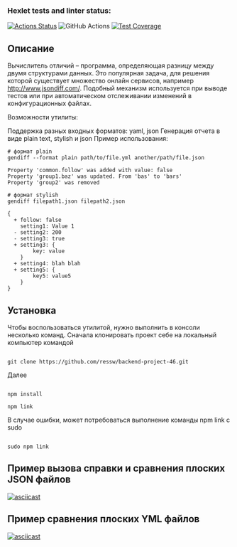 ### Hexlet tests and linter status:
[![Actions Status](https://github.com/ressw/backend-project-46/actions/workflows/hexlet-check.yml/badge.svg)](https://github.com/ressw/backend-project-46/actions) 
![GitHub Actions](https://github.com/ressw/backend-project-46/actions/workflows/nodejs-ci.yml/badge.svg) 
[![Test Coverage](https://api.codeclimate.com/v1/badges/7f757ccf59682555233b/test_coverage)](https://codeclimate.com/github/ressw/backend-project-46/test_coverage)

## Описание
Вычислитель отличий – программа, определяющая разницу между двумя структурами данных. Это популярная задача, для решения которой существует множество онлайн сервисов, например http://www.jsondiff.com/. Подобный механизм используется при выводе тестов или при автоматическом отслеживании изменений в конфигурационных файлах.

Возможности утилиты:

Поддержка разных входных форматов: yaml, json
Генерация отчета в виде plain text, stylish и json
Пример использования:

```
# формат plain
gendiff --format plain path/to/file.yml another/path/file.json

Property 'common.follow' was added with value: false
Property 'group1.baz' was updated. From 'bas' to 'bars'
Property 'group2' was removed

# формат stylish
gendiff filepath1.json filepath2.json

{
  + follow: false
    setting1: Value 1
  - setting2: 200
  - setting3: true
  + setting3: {
        key: value
    }
  + setting4: blah blah
  + setting5: {
        key5: value5
    }
}
```


## Установка
Чтобы воспользоваться утилитой, нужно выполнить в консоли несколько команд. Сначала 
клонировать проект себе на локальный компьютер командой

```

git clone https://github.com/ressw/backend-project-46.git

```

Далее

```

npm install

npm link

```

В случае ошибки, может потребоваться выполнение команды npm link с sudo

```

sudo npm link

```


## Пример вызова справки и сравнения плоских JSON файлов

[![asciicast](https://asciinema.org/a/ViskD0CyXp0MdR8mR64C7EHHY.svg)](https://asciinema.org/a/ViskD0CyXp0MdR8mR64C7EHHY)

## Пример сравнения плоских YML файлов

[![asciicast](https://asciinema.org/a/JAI5Uj5UMgQMzOl1VEPgR3BkE.svg)](https://asciinema.org/a/JAI5Uj5UMgQMzOl1VEPgR3BkE)





